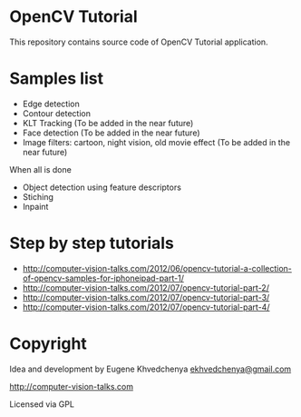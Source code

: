 OpenCV Tutorial
==========================

This repository contains source code of OpenCV Tutorial application.

Samples list
==========================
* Edge detection
* Contour detection
* KLT Tracking (To be added in the near future)
* Face detection (To be added in the near future)
* Image filters: cartoon, night vision, old movie effect (To be added in the near future)

When all is done
* Object detection using feature descriptors
* Stiching
* Inpaint

Step by step tutorials
==========================
* http://computer-vision-talks.com/2012/06/opencv-tutorial-a-collection-of-opencv-samples-for-iphoneipad-part-1/
* http://computer-vision-talks.com/2012/07/opencv-tutorial-part-2/
* http://computer-vision-talks.com/2012/07/opencv-tutorial-part-3/
* http://computer-vision-talks.com/2012/07/opencv-tutorial-part-4/


Copyright
==========================
Idea and development by Eugene Khvedchenya <ekhvedchenya@gmail.com>

http://computer-vision-talks.com

Licensed via GPL